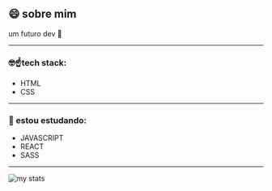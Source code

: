 ## 😄 sobre mim

um futuro dev 🚀

---

### 🤓☝tech stack:

- HTML
- CSS

---

### 🧐 estou estudando:

- JAVASCRIPT
- REACT
- SASS

---

![my stats](https://github-readme-stats.vercel.app/api?username=JrodriguesRosa&show_icons=true&theme=transparent)

